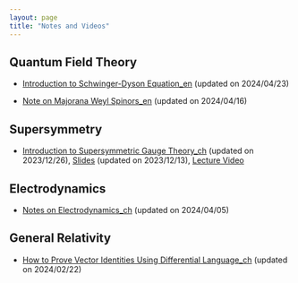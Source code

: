 ```yaml
---
layout: page
title: "Notes and Videos"
---
```

## Quantum Field Theory
 - [Introduction to Schwinger-Dyson Equation_en](Schwinger-Dyson_Equation.pdf) (updated on 2024/04/23)
 
 - [Note on Majorana Weyl Spinors_en](Majorana-Weyl_Spinor.pdf) (updated on 2024/04/16)
 
## Supersymmetry
 - [Introduction to Supersymmetric Gauge Theory_ch](SUSYGAUGE.pdf) (updated on 2023/12/26), [Slides](Supersymmetric_Gauge_Theory.pdf) (updated on 2023/12/13), [Lecture Video](https://www.bilibili.com/video/BV1FG411e7wT/?spm_id_from=333.999.0.0)

## Electrodynamics
 - [Notes on Electrodynamics_ch](Electrodynamics.pdf) (updated on 2024/04/05)

## General Relativity
 - [How to Prove Vector Identities Using Differential Language_ch](Proof_for_Identities.pdf) (updated on 2024/02/22)
